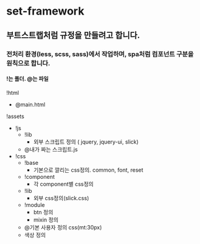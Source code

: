 # set-framework

## 부트스트랩처럼 규정을 만들려고 합니다. 

### 전처리 환경(less, scss, sass)에서 작업하며, spa처럼 컴포넌트 구분을 원칙으로 합니다. 

#### !는 폴더. @는 파일

!html 
 - @main.html

!assets 
 - !js
   - !lib
     - 외부 스크립트 정의 ( jquery, jquery-ui, slick)
   - @내가 짜는 스크립트.js
 - !css
   - !base
     - 기본으로 깔리는 css정의. common, font, reset
   - !component
     - 각 component별 css정의
   - !lib
     - 외부 css정의(slick.css)
   - !module 
     - btn 정의
     - mixin 정의
   - @기본 사용자 정의 css(mt:30px)
   - 색상 정의
